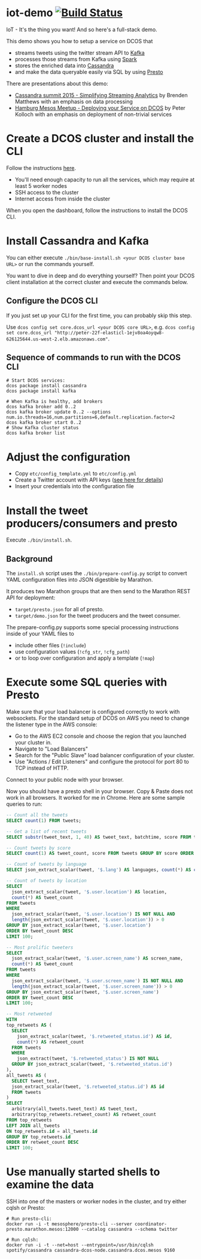 # iot-demo [![Build Status](https://travis-ci.org/mesosphere/iot-demo.svg?branch=master)](https://travis-ci.org/mesosphere/iot-demo)

IoT - It's the thing you want! And so here's a full-stack demo.

This demo shows you how to setup a service on DCOS that

* streams tweets using the twitter stream API to [Kafka](http://kafka.apache.org)
* processes those streams from Kafka using [Spark](http://spark.apache.org)
* stores the enriched data into [Cassandra](http://cassandra.apache.org)
* and make the data queryable easily via SQL by using [Presto](https://prestodb.io)

There are presentations about this demo:

* [Cassandra summit 2015 - Simplifying Streaming Analytics](http://www.slideshare.net/BrendenMatthews/cassandra-summit-2015-simplifying-streaming-analytics)
  by Brenden Matthews with an emphasis on data processing
* [Hamburg Mesos Meetup - Deploying your Service on DCOS](https://docs.google.com/presentation/d/1skc6-Hb28oyUX-XCeBaSZuMWVndu2A40TL8HeQKw-Dk/edit#slide=id.ge21c9a11a_0_358)
  by Peter Kolloch with an emphasis on deployment of non-trivial services

# Create a DCOS cluster and install the CLI

Follow the instructions [here](https://docs.mesosphere.com/install/createcluster/).

- You'll need enough capacity to run all the services, which may require at least 5 worker nodes
- SSH access to the cluster
- Internet access from inside the cluster

When you open the dashboard, follow the instructions to install the DCOS CLI.

# Install Cassandra and Kafka

You can either execute `./bin/base-install.sh <your DCOS cluster base URL>` or run the commands yourself.

You want to dive in deep and do everything yourself? Then point your DCOS client installation at the correct
cluster and execute the commands below.

## Configure the DCOS CLI

If you just set up your CLI for the first time, you can probably skip this step.

Use `dcos config set core.dcos_url <your DCOS core URL>`, e.g.
`dcos config set core.dcos_url "http://peter-22f-elasticl-1ejv8oa4oyqw8-626125644.us-west-2.elb.amazonaws.com"`.


## Sequence of commands to run with the DCOS CLI

```console
# Start DCOS services:
dcos package install cassandra
dcos package install kafka

# When Kafka is healthy, add brokers
dcos kafka broker add 0..2
dcos kafka broker update 0..2 --options num.io.threads=16,num.partitions=6,default.replication.factor=2
dcos kafka broker start 0..2
# Show Kafka cluster status
dcos kafka broker list
```

# Adjust the configuration

* Copy `etc/config_template.yml` to `etc/config.yml`
* Create a Twitter account with API keys ([see here for details](https://dev.twitter.com/oauth/overview/application-owner-access-tokens))
* Insert your credentials into the configuration file

# Install the tweet producers/consumers and presto 

Execute `./bin/install.sh`.

## Background

The `install.sh` script uses the `./bin/prepare-config.py` script to convert YAML configuration files into
 JSON digestible by Marathon.
 
It produces two Marathon groups that are then send to the Marathon REST API for deployment:

* `target/presto.json` for all of presto.
* `target/demo.json` for the tweet producers and the tweet consumer.

The prepare-config.py supports some special processing instructions inside of your YAML files to

* include other files (`!include`)
* use configuration values (`!cfg_str`, `!cfg_path`)
* or to loop over configuration and apply a template (`!map`)

# Execute some SQL queries with Presto

Make sure that your load balancer is configured correctly to work with websockets. For the standard setup of DCOS
 on AWS you need to change the listener type in the AWS console:
 
* Go to the AWS EC2 console and choose the region that you launched your cluster in.
* Navigate to "Load Balancers"
* Search for the "Public Slave" load balancer configuration of your cluster.
* Use "Actions / Edit Listeners" and configure the protocol for port 80 to TCP instead of HTTP.

Connect to your public node with your browser.

Now you should have a presto shell in your browser. Copy & Paste does not work in all browsers. It worked
for me in Chrome. Here are some sample queries to run:

```sql
-- Count all the tweets
SELECT count(1) FROM tweets;

-- Get a list of recent tweets
SELECT substr(tweet_text, 1, 40) AS tweet_text, batchtime, score FROM tweets ORDER BY batchtime DESC LIMIT 20;

-- Count tweets by score
SELECT count(1) AS tweet_count, score FROM tweets GROUP BY score ORDER BY score;

-- Count of tweets by language
SELECT json_extract_scalar(tweet, '$.lang') AS languages, count(*) AS count FROM tweets GROUP BY json_extract_scalar(tweet, '$.lang') ORDER BY count DESC;

-- Count of tweets by location
SELECT
  json_extract_scalar(tweet, '$.user.location') AS location,
  count(*) AS tweet_count
FROM tweets
WHERE
  json_extract_scalar(tweet, '$.user.location') IS NOT NULL AND
  length(json_extract_scalar(tweet, '$.user.location')) > 0
GROUP BY json_extract_scalar(tweet, '$.user.location')
ORDER BY tweet_count DESC
LIMIT 100;

-- Most prolific tweeters
SELECT
  json_extract_scalar(tweet, '$.user.screen_name') AS screen_name,
  count(*) AS tweet_count
FROM tweets
WHERE
  json_extract_scalar(tweet, '$.user.screen_name') IS NOT NULL AND
  length(json_extract_scalar(tweet, '$.user.screen_name')) > 0
GROUP BY json_extract_scalar(tweet, '$.user.screen_name')
ORDER BY tweet_count DESC
LIMIT 100;

-- Most retweeted
WITH
top_retweets AS (
  SELECT
    json_extract_scalar(tweet, '$.retweeted_status.id') AS id,
    count(*) AS retweet_count
  FROM tweets
  WHERE
    json_extract(tweet, '$.retweeted_status') IS NOT NULL
  GROUP BY json_extract_scalar(tweet, '$.retweeted_status.id')
),
all_tweets AS (
  SELECT tweet_text,
  json_extract_scalar(tweet, '$.retweeted_status.id') AS id
  FROM tweets
)
SELECT
  arbitrary(all_tweets.tweet_text) AS tweet_text,
  arbitrary(top_retweets.retweet_count) AS retweet_count
FROM top_retweets
LEFT JOIN all_tweets
ON top_retweets.id = all_tweets.id
GROUP BY top_retweets.id
ORDER BY retweet_count DESC
LIMIT 100;
```

# Use manually started shells to examine the data

SSH into one of the masters or worker nodes in the cluster, and try either cqlsh or Presto:

```console
# Run presto-cli:
docker run -i -t mesosphere/presto-cli --server coordinator-presto.marathon.mesos:12000 --catalog cassandra --schema twitter

# Run cqlsh:
docker run -i -t --net=host --entrypoint=/usr/bin/cqlsh spotify/cassandra cassandra-dcos-node.cassandra.dcos.mesos 9160
```

